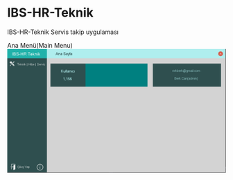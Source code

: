 
# IBS-HR-Teknik
IBS-HR-Teknik Servis takip uygulaması

Ana Menü(Main Menu)
![alt text](https://github.com/nrkdrk/IBS-HR-Teknik/blob/master/AnaMenu.PNG)

